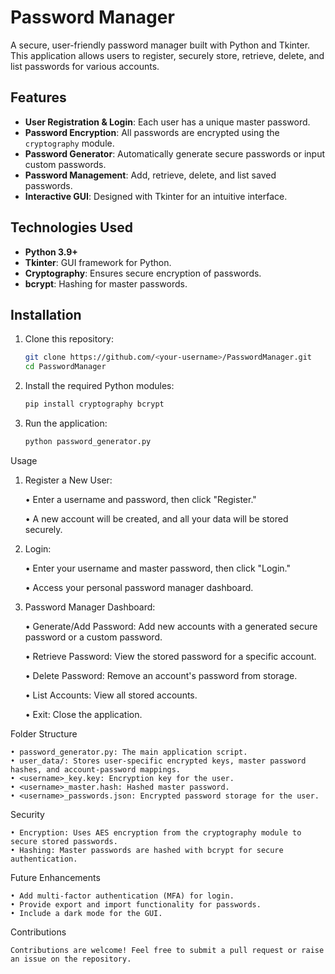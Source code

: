 # Password Manager

A secure, user-friendly password manager built with Python and Tkinter. This application allows users to register, securely store, retrieve, delete, and list passwords for various accounts. 

## Features

- **User Registration & Login**: Each user has a unique master password.
- **Password Encryption**: All passwords are encrypted using the `cryptography` module.
- **Password Generator**: Automatically generate secure passwords or input custom passwords.
- **Password Management**: Add, retrieve, delete, and list saved passwords.
- **Interactive GUI**: Designed with Tkinter for an intuitive interface.

## Technologies Used

- **Python 3.9+**
- **Tkinter**: GUI framework for Python.
- **Cryptography**: Ensures secure encryption of passwords.
- **bcrypt**: Hashing for master passwords.

## Installation

1. Clone this repository:
   ```bash
   git clone https://github.com/<your-username>/PasswordManager.git
   cd PasswordManager

2. Install the required Python modules:
    ```bash
    pip install cryptography bcrypt

3. Run the application:
    ```bash
    python password_generator.py


Usage

1. Register a New User:

    • Enter a username and password, then click "Register."

    • A new account will be created, and all your data will be stored securely.

2. Login:

    • Enter your username and master password, then click "Login."

    • Access your personal password manager dashboard.

3. Password Manager Dashboard:

    • Generate/Add Password: Add new accounts with a generated secure password or a custom password.

    • Retrieve Password: View the stored password for a specific account.

    • Delete Password: Remove an account's password from storage.

    • List Accounts: View all stored accounts.

    • Exit: Close the application.

Folder Structure

    • password_generator.py: The main application script.
    • user_data/: Stores user-specific encrypted keys, master password hashes, and account-password mappings.
    • <username>_key.key: Encryption key for the user.
    • <username>_master.hash: Hashed master password.
    • <username>_passwords.json: Encrypted password storage for the user.

Security

    • Encryption: Uses AES encryption from the cryptography module to secure stored passwords.
    • Hashing: Master passwords are hashed with bcrypt for secure authentication.

Future Enhancements

    • Add multi-factor authentication (MFA) for login.
    • Provide export and import functionality for passwords.
    • Include a dark mode for the GUI.

Contributions

    Contributions are welcome! Feel free to submit a pull request or raise an issue on the repository.

